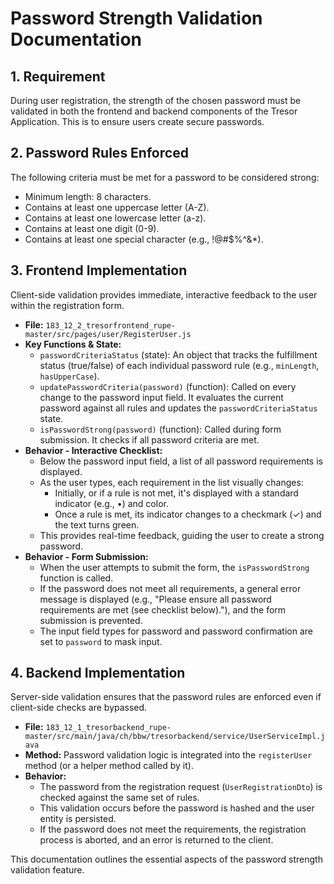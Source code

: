 # Password Strength Validation Documentation

## 1. Requirement

During user registration, the strength of the chosen password must be validated in both the frontend and backend components of the Tresor Application. This is to ensure users create secure passwords.

## 2. Password Rules Enforced

The following criteria must be met for a password to be considered strong:
-   Minimum length: 8 characters.
-   Contains at least one uppercase letter (A-Z).
-   Contains at least one lowercase letter (a-z).
-   Contains at least one digit (0-9).
-   Contains at least one special character (e.g., !@#$%^&*).

## 3. Frontend Implementation

Client-side validation provides immediate, interactive feedback to the user within the registration form.

-   **File:** `183_12_2_tresorfrontend_rupe-master/src/pages/user/RegisterUser.js`
-   **Key Functions & State:**
    -   `passwordCriteriaStatus` (state): An object that tracks the fulfillment status (true/false) of each individual password rule (e.g., `minLength`, `hasUpperCase`).
    -   `updatePasswordCriteria(password)` (function): Called on every change to the password input field. It evaluates the current password against all rules and updates the `passwordCriteriaStatus` state.
    -   `isPasswordStrong(password)` (function): Called during form submission. It checks if all password criteria are met.
-   **Behavior - Interactive Checklist:**
    -   Below the password input field, a list of all password requirements is displayed.
    -   As the user types, each requirement in the list visually changes:
        -   Initially, or if a rule is not met, it's displayed with a standard indicator (e.g., •) and color.
        -   Once a rule is met, its indicator changes to a checkmark (✓) and the text turns green.
    -   This provides real-time feedback, guiding the user to create a strong password.
-   **Behavior - Form Submission:**
    -   When the user attempts to submit the form, the `isPasswordStrong` function is called.
    -   If the password does not meet all requirements, a general error message is displayed (e.g., "Please ensure all password requirements are met (see checklist below)."), and the form submission is prevented.
    -   The input field types for password and password confirmation are set to `password` to mask input.

## 4. Backend Implementation

Server-side validation ensures that the password rules are enforced even if client-side checks are bypassed.

-   **File:** `183_12_1_tresorbackend_rupe-master/src/main/java/ch/bbw/tresorbackend/service/UserServiceImpl.java`
-   **Method:** Password validation logic is integrated into the `registerUser` method (or a helper method called by it).
-   **Behavior:**
    -   The password from the registration request (`UserRegistrationDto`) is checked against the same set of rules.
    -   This validation occurs before the password is hashed and the user entity is persisted.
    -   If the password does not meet the requirements, the registration process is aborted, and an error is returned to the client.

This documentation outlines the essential aspects of the password strength validation feature.

